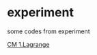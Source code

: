 # experiment
some codes from experiment


<a href="https://github.com/sujunhao/experiment/blob/master/Computational%20Methods/project1.cpp">CM
1.Lagrange</a>
